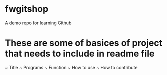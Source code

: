 # fwgitshop
A demo repo for learning Github
# These are some of basices of project that needs to include in readme file   
~ Title
~ Programs
~ Function
~ How to use 
~ How to contribute
